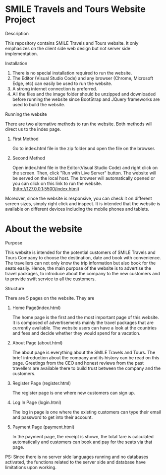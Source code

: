 # SMILE Travels and Tours Website Project

Description

This repository contains SMILE Travels and Tours website. It only emphasizes on the client side web design but not server side implementation.

Installation

1. There is no special installation required to run the website.
2. The Editor (Visual Studio Code) and any browser (Chrome, Microsoft Edge, etc) can easily be used to run the website.
3. A strong internet connection is preferred.
4. All the files and the image folder should be unzipped and downloaded before running the website since BootStrap and JQuery frameworks are used to build the website.

Running the website

There are two alternative methods to run the website. Both methods will direct us to the index page.

1. First Method
   
    Go to index.html file in the zip folder and open the file on the browser.
    
2. Second Method
   
   Open index.html file in the Editor(Visual Studio Code) and right click on the screen. 
   Then, click "Run with Live Server" button.
   The website will be served on the local host.
   The browser will automatically opened or you can click on this link to run the website. (http://127.0.0.1:5500/index.html)

Moreover, since the website is responsive, you can check it on different screen sizes, simply right click and inspect. It is intended that the website is available on different devices including the mobile phones and tablets.

# About the website

Purpose

This website is intended for the potential customers of SMILE Travels and Tours Company to choose the destination, date and book with convenience. The travellers can not only know the trip information but also book for the seats easily. Hence, the main purpose of the website is to advertise the travel packages, to introduce about the company to the new customers and to provide swift service to all the customers.

Structure

There are 5 pages on the website. They are

1. Home Page(index.html)
  
   The home page is the first and the most important page of this website. It is composed of advertisements mainly the travel packages that are currently available. The website users can have a look at the countries and fees and decide whether they would spend for a vacation.
   
2. About Page (about.html)

   The about page is everything about the SMILE Travels and Tours. The brief introduction about the company and its history can be read on this page. Greetings from the CEO and honest reviews from the past travellers are available there to build trust between the company and  the customers.

3. Register Page (register.html)

   The register page is one where new customers can sign up.
   
4. Log In Page (login.html)

   The log in page is one where the existing customers can type their email and password to get into their account.
   
5. Payment Page (payment.html)

     In the payment page, the receipt is shown, the total fare is calculated automatically and customers can book and pay for the seats via that page.

PS: Since there is no server side languages running and no databases activated, the functions related to the server side and database have limitations upon working.
